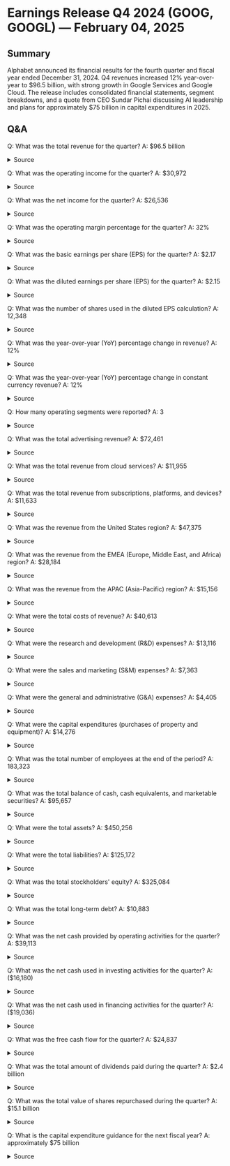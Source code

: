 # Earnings Release Q4 2024 (GOOG, GOOGL) — February 04, 2025

## Summary
Alphabet announced its financial results for the fourth quarter and fiscal year ended December 31, 2024. Q4 revenues increased 12% year-over-year to $96.5 billion, with strong growth in Google Services and Google Cloud. The release includes consolidated financial statements, segment breakdowns, and a quote from CEO Sundar Pichai discussing AI leadership and plans for approximately $75 billion in capital expenditures in 2025.


## Q&A
Q: What was the total revenue for the quarter?
A: $96.5 billion
  <details>
    <summary>Source</summary>

    filename: document

    page: 1

    quote: Consolidated Alphabet revenues in Q4 2024 increased 12% year over year to $96.5 billion reflecting robust momentum across the business.

  </details>

Q: What was the operating income for the quarter?
A: $30,972
  <details>
    <summary>Source</summary>

    filename: document

    page: 1

    quote: Operating income $ 23,697 $ 30,972

  </details>

Q: What was the net income for the quarter?
A: $26,536
  <details>
    <summary>Source</summary>

    filename: document

    page: 1

    quote: Net income $ 20,687 $ 26,536

  </details>

Q: What was the operating margin percentage for the quarter?
A: 32%
  <details>
    <summary>Source</summary>

    filename: document

    page: 1

    quote: Operating margin 27 % 32 %

  </details>

Q: What was the basic earnings per share (EPS) for the quarter?
A: $2.17
  <details>
    <summary>Source</summary>

    filename: document

    page: 5

    quote: Basic net income per share $ 1.66 $ 2.17

  </details>

Q: What was the diluted earnings per share (EPS) for the quarter?
A: $2.15
  <details>
    <summary>Source</summary>

    filename: document

    page: 1

    quote: Diluted EPS $ 1.64 $ 2.15

  </details>

Q: What was the number of shares used in the diluted EPS calculation?
A: 12,348
  <details>
    <summary>Source</summary>

    filename: document

    page: 5

    quote: Number of shares used in diluted earnings per share calculation 12,602 12,348

  </details>

Q: What was the year-over-year (YoY) percentage change in revenue?
A: 12%
  <details>
    <summary>Source</summary>

    filename: document

    page: 1

    quote: Change in revenues year over year 13 % 12 %

  </details>

Q: What was the year-over-year (YoY) percentage change in constant currency revenue?
A: 12%
  <details>
    <summary>Source</summary>

    filename: document

    page: 1

    quote: Change in constant currency revenues year over year(1) 13 % 12 %

  </details>

Q: How many operating segments were reported?
A: 3
  <details>
    <summary>Source</summary>

    filename: document

    page: 7

    quote: We report our segment results as Google Services, Google Cloud, and Other Bets:

  </details>

Q: What was the total advertising revenue?
A: $72,461
  <details>
    <summary>Source</summary>

    filename: document

    page: 2

    quote: Google advertising 65,517 72,461

  </details>

Q: What was the total revenue from cloud services?
A: $11,955
  <details>
    <summary>Source</summary>

    filename: document

    page: 2

    quote: Google Cloud 9,192 11,955

  </details>

Q: What was the total revenue from subscriptions, platforms, and devices?
A: $11,633
  <details>
    <summary>Source</summary>

    filename: document

    page: 2

    quote: Google subscriptions, platforms, and devices 10,794 11,633

  </details>

Q: What was the revenue from the United States region?
A: $47,375
  <details>
    <summary>Source</summary>

    filename: document

    page: 9

    quote: United States $ 41,995 $ 47,375

  </details>

Q: What was the revenue from the EMEA (Europe, Middle East, and Africa) region?
A: $28,184
  <details>
    <summary>Source</summary>

    filename: document

    page: 9

    quote: EMEA 25,010 28,184

  </details>

Q: What was the revenue from the APAC (Asia-Pacific) region?
A: $15,156
  <details>
    <summary>Source</summary>

    filename: document

    page: 9

    quote: APAC 13,979 15,156

  </details>

Q: What were the total costs of revenue?
A: $40,613
  <details>
    <summary>Source</summary>

    filename: document

    page: 5

    quote: Cost of revenues 37,575 40,613

  </details>

Q: What were the research and development (R&D) expenses?
A: $13,116
  <details>
    <summary>Source</summary>

    filename: document

    page: 5

    quote: Research and development 12,113 13,116

  </details>

Q: What were the sales and marketing (S&M) expenses?
A: $7,363
  <details>
    <summary>Source</summary>

    filename: document

    page: 5

    quote: Sales and marketing 7,719 7,363

  </details>

Q: What were the general and administrative (G&A) expenses?
A: $4,405
  <details>
    <summary>Source</summary>

    filename: document

    page: 5

    quote: General and administrative 5,206 4,405

  </details>

Q: What were the capital expenditures (purchases of property and equipment)?
A: $14,276
  <details>
    <summary>Source</summary>

    filename: document

    page: 6

    quote: Purchases of property and equipment (11,019) (14,276)

  </details>

Q: What was the total number of employees at the end of the period?
A: 183,323
  <details>
    <summary>Source</summary>

    filename: document

    page: 2

    quote: Number of employees 182,502 183,323

  </details>

Q: What was the total balance of cash, cash equivalents, and marketable securities?
A: $95,657
  <details>
    <summary>Source</summary>

    filename: document

    page: 4

    quote: Total cash, cash equivalents, and marketable securities 110,916 95,657

  </details>

Q: What were the total assets?
A: $450,256
  <details>
    <summary>Source</summary>

    filename: document

    page: 4

    quote: Total assets $ 402,392 $ 450,256

  </details>

Q: What were the total liabilities?
A: $125,172
  <details>
    <summary>Source</summary>

    filename: document

    page: 4

    quote: Total liabilities 119,013 125,172

  </details>

Q: What was the total stockholders' equity?
A: $325,084
  <details>
    <summary>Source</summary>

    filename: document

    page: 4

    quote: Total stockholders' equity 283,379 325,084

  </details>

Q: What was the total long-term debt?
A: $10,883
  <details>
    <summary>Source</summary>

    filename: document

    page: 4

    quote: Long-term debt 11,870 10,883

  </details>

Q: What was the net cash provided by operating activities for the quarter?
A: $39,113
  <details>
    <summary>Source</summary>

    filename: document

    page: 6

    quote: Net cash provided by operating activities 18,915 39,113

  </details>

Q: What was the net cash used in investing activities for the quarter?
A: ($16,180)
  <details>
    <summary>Source</summary>

    filename: document

    page: 6

    quote: Net cash used in investing activities (6,167) (16,180)

  </details>

Q: What was the net cash used in financing activities for the quarter?
A: ($19,036)
  <details>
    <summary>Source</summary>

    filename: document

    page: 6

    quote: Net cash used in financing activities (19,308) (19,036)

  </details>

Q: What was the free cash flow for the quarter?
A: $24,837
  <details>
    <summary>Source</summary>

    filename: document

    page: 8

    quote: Free cash flow $ 24,837

  </details>

Q: What was the total amount of dividends paid during the quarter?
A: $2.4 billion
  <details>
    <summary>Source</summary>

    filename: document

    page: 2

    quote: Dividend payments to stockholders of Class A, Class B, and Class C shares, were $1.2 billion, $172 million, and $1.1 billion, respectively, totaling $2.4 billion for the three months ended December 31, 2024.

  </details>

Q: What was the total value of shares repurchased during the quarter?
A: $15.1 billion
  <details>
    <summary>Source</summary>

    filename: document

    page: 6

    quote: Includes cash paid for stock repurchases of $15.1 billion and $61.8 billion for the fourth quarter and full year 2024, respectively

  </details>

Q: What is the capital expenditure guidance for the next fiscal year?
A: approximately $75 billion
  <details>
    <summary>Source</summary>

    filename: document

    page: 1

    quote: we expect to invest approximately $75 billion in capital expenditures in 2025.

  </details>
